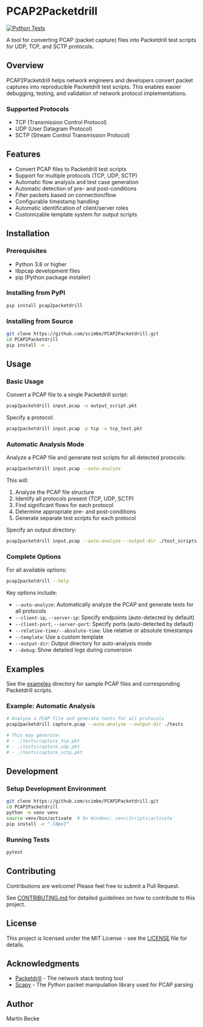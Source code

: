 # PCAP2Packetdrill

[![Python Tests](https://github.com/scimbe/PCAP2Packetdrill/actions/workflows/python-test.yml/badge.svg)](https://github.com/scimbe/PCAP2Packetdrill/actions/workflows/python-test.yml)

A tool for converting PCAP (packet capture) files into Packetdrill test scripts for UDP, TCP, and SCTP protocols.

## Overview

PCAP2Packetdrill helps network engineers and developers convert packet captures into reproducible Packetdrill test scripts. This enables easier debugging, testing, and validation of network protocol implementations.

### Supported Protocols
- TCP (Transmission Control Protocol)
- UDP (User Datagram Protocol)
- SCTP (Stream Control Transmission Protocol)

## Features

- Convert PCAP files to Packetdrill test scripts
- Support for multiple protocols (TCP, UDP, SCTP)
- Automatic flow analysis and test case generation
- Automatic detection of pre- and post-conditions
- Filter packets based on connection/flow
- Configurable timestamp handling
- Automatic identification of client/server roles
- Customizable template system for output scripts

## Installation

### Prerequisites
- Python 3.8 or higher
- libpcap development files
- pip (Python package installer)

### Installing from PyPI

```bash
pip install pcap2packetdrill
```

### Installing from Source

```bash
git clone https://github.com/scimbe/PCAP2Packetdrill.git
cd PCAP2Packetdrill
pip install -e .
```

## Usage

### Basic Usage

Convert a PCAP file to a single Packetdrill script:

```bash
pcap2packetdrill input.pcap -o output_script.pkt
```

Specify a protocol:

```bash
pcap2packetdrill input.pcap -p tcp -o tcp_test.pkt
```

### Automatic Analysis Mode

Analyze a PCAP file and generate test scripts for all detected protocols:

```bash
pcap2packetdrill input.pcap --auto-analyze
```

This will:
1. Analyze the PCAP file structure
2. Identify all protocols present (TCP, UDP, SCTP)
3. Find significant flows for each protocol
4. Determine appropriate pre- and post-conditions
5. Generate separate test scripts for each protocol

Specify an output directory:

```bash
pcap2packetdrill input.pcap --auto-analyze --output-dir ./test_scripts
```

### Complete Options

For all available options:

```bash
pcap2packetdrill --help
```

Key options include:
- `--auto-analyze`: Automatically analyze the PCAP and generate tests for all protocols
- `--client-ip`, `--server-ip`: Specify endpoints (auto-detected by default)
- `--client-port`, `--server-port`: Specify ports (auto-detected by default)
- `--relative-time/--absolute-time`: Use relative or absolute timestamps
- `--template`: Use a custom template
- `--output-dir`: Output directory for auto-analysis mode
- `--debug`: Show detailed logs during conversion

## Examples

See the [examples](./examples) directory for sample PCAP files and corresponding Packetdrill scripts.

### Example: Automatic Analysis

```bash
# Analyze a PCAP file and generate tests for all protocols
pcap2packetdrill capture.pcap --auto-analyze --output-dir ./tests

# This may generate:
# - ./tests/capture_tcp.pkt
# - ./tests/capture_udp.pkt
# - ./tests/capture_sctp.pkt
```

## Development

### Setup Development Environment

```bash
git clone https://github.com/scimbe/PCAP2Packetdrill.git
cd PCAP2Packetdrill
python -m venv venv
source venv/bin/activate  # On Windows: venv\Scripts\activate
pip install -e ".[dev]"
```

### Running Tests

```bash
pytest
```

## Contributing

Contributions are welcome! Please feel free to submit a Pull Request.

See [CONTRIBUTING.md](CONTRIBUTING.md) for detailed guidelines on how to contribute to this project.

## License

This project is licensed under the MIT License - see the [LICENSE](LICENSE) file for details.

## Acknowledgments

- [Packetdrill](https://github.com/google/packetdrill) - The network stack testing tool
- [Scapy](https://scapy.net/) - The Python packet manipulation library used for PCAP parsing

## Author

Martin Becke